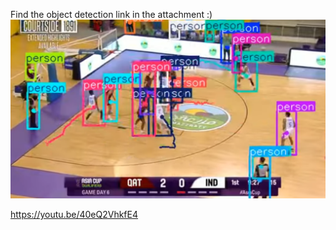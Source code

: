 Find the object detection link in the attachment :)
![Alt Text](bbimage.png)

https://youtu.be/40eQ2VhkfE4
